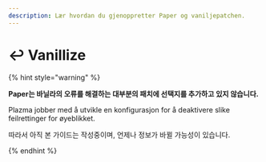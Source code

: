 ```yaml
---
description: Lær hvordan du gjenoppretter Paper og vaniljepatchen.
---
```


# ↩️ Vanillize

{% hint style="warning" %}

**Paper는 바닐라의 오류를 해결하는 대부분의 패치에 선택지를 추가하고 있지 않습니다.**

Plazma jobber med å utvikle en konfigurasjon for å deaktivere slike feilrettinger for øyeblikket.

따라서 아직 본 가이드는 작성중이며, 언제나 정보가 바뀔 가능성이 있습니다.

{% endhint %}
